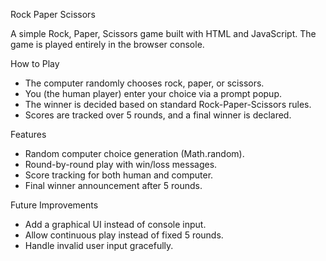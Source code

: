 Rock Paper Scissors

A simple Rock, Paper, Scissors game built with HTML and JavaScript. The game is played entirely in the browser console.


How to Play

- The computer randomly chooses rock, paper, or scissors.
- You (the human player) enter your choice via a prompt popup.
- The winner is decided based on standard Rock-Paper-Scissors rules.
- Scores are tracked over 5 rounds, and a final winner is declared.


Features

- Random computer choice generation (Math.random).
- Round-by-round play with win/loss messages.
- Score tracking for both human and computer.
- Final winner announcement after 5 rounds.

Future Improvements

- Add a graphical UI instead of console input.
- Allow continuous play instead of fixed 5 rounds.
- Handle invalid user input gracefully.